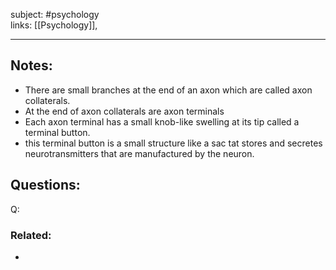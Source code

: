 subject: #psychology  
links: [[Psychology]], 

---

## Notes:
- There are small branches at the end of an axon which are called axon collaterals.
- At the end of axon collaterals are axon terminals
- Each axon terminal has a small knob-like swelling at its tip called a terminal button.
- this terminal button is a small structure like a sac tat stores and secretes neurotransmitters that are manufactured by the neuron.
## Questions:
Q: 
### Related: 
- 